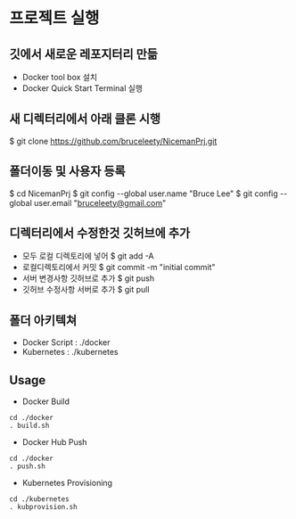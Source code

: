 # 프로젝트 실행

## 깃에서 새로운 레포지터리 만듦
* Docker tool box 설치
* Docker Quick Start Terminal 실행

## 새 디렉터리에서 아래 클론 시행
$ git clone https://github.com/bruceleety/NicemanPrj.git

## 폴더이동 및 사용자 등록
$ cd NicemanPrj
$ git config --global user.name "Bruce Lee"
$ git config --global user.email "bruceleety@gmail.com"

## 디렉터리에서 수정한것 깃허브에 추가
* 모두 로컬 디렉토리에 넣어 $ git add -A
* 로컬디렉토리에서 커밋 $ git commit -m "initial commit"
* 서버 변경사항 깃허브로 추가 $ git push
* 깃허브 수정사항 서버로 추가 $ git pull

## 폴더 아키텍쳐
* Docker Script : ./docker
* Kubernetes : ./kubernetes

## Usage

* Docker Build
```
cd ./docker
. build.sh

```

* Docker Hub Push
```
cd ./docker
. push.sh

```

* Kubernetes Provisioning
```
cd ./kubernetes
. kubprovision.sh

```